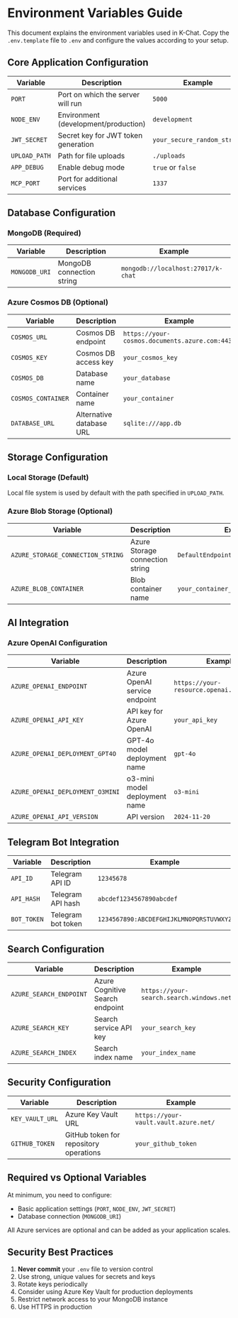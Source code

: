 # Environment Variables Guide

This document explains the environment variables used in K-Chat. Copy the `.env.template` file to `.env` and configure the values according to your setup.

## Core Application Configuration

| Variable | Description | Example |
|----------|-------------|---------|
| `PORT` | Port on which the server will run | `5000` |
| `NODE_ENV` | Environment (development/production) | `development` |
| `JWT_SECRET` | Secret key for JWT token generation | `your_secure_random_string` |
| `UPLOAD_PATH` | Path for file uploads | `./uploads` |
| `APP_DEBUG` | Enable debug mode | `true` or `false` |
| `MCP_PORT` | Port for additional services | `1337` |

## Database Configuration

### MongoDB (Required)
| Variable | Description | Example |
|----------|-------------|---------|
| `MONGODB_URI` | MongoDB connection string | `mongodb://localhost:27017/k-chat` |

### Azure Cosmos DB (Optional)
| Variable | Description | Example |
|----------|-------------|---------|
| `COSMOS_URL` | Cosmos DB endpoint | `https://your-cosmos.documents.azure.com:443/` |
| `COSMOS_KEY` | Cosmos DB access key | `your_cosmos_key` |
| `COSMOS_DB` | Database name | `your_database` |
| `COSMOS_CONTAINER` | Container name | `your_container` |
| `DATABASE_URL` | Alternative database URL | `sqlite:///app.db` |

## Storage Configuration

### Local Storage (Default)
Local file system is used by default with the path specified in `UPLOAD_PATH`.

### Azure Blob Storage (Optional)
| Variable | Description | Example |
|----------|-------------|---------|
| `AZURE_STORAGE_CONNECTION_STRING` | Azure Storage connection string | `DefaultEndpointsProtocol=https;...` |
| `AZURE_BLOB_CONTAINER` | Blob container name | `your_container_name` |

## AI Integration

### Azure OpenAI Configuration
| Variable | Description | Example |
|----------|-------------|---------|
| `AZURE_OPENAI_ENDPOINT` | Azure OpenAI service endpoint | `https://your-resource.openai.azure.com/` |
| `AZURE_OPENAI_API_KEY` | API key for Azure OpenAI | `your_api_key` |
| `AZURE_OPENAI_DEPLOYMENT_GPT4O` | GPT-4o model deployment name | `gpt-4o` |
| `AZURE_OPENAI_DEPLOYMENT_O3MINI` | o3-mini model deployment name | `o3-mini` |
| `AZURE_OPENAI_API_VERSION` | API version | `2024-11-20` |

## Telegram Bot Integration

| Variable | Description | Example |
|----------|-------------|---------|
| `API_ID` | Telegram API ID | `12345678` |
| `API_HASH` | Telegram API hash | `abcdef1234567890abcdef` |
| `BOT_TOKEN` | Telegram bot token | `1234567890:ABCDEFGHIJKLMNOPQRSTUVWXYZ` |

## Search Configuration

| Variable | Description | Example |
|----------|-------------|---------|
| `AZURE_SEARCH_ENDPOINT` | Azure Cognitive Search endpoint | `https://your-search.search.windows.net` |
| `AZURE_SEARCH_KEY` | Search service API key | `your_search_key` |
| `AZURE_SEARCH_INDEX` | Search index name | `your_index_name` |

## Security Configuration

| Variable | Description | Example |
|----------|-------------|---------|
| `KEY_VAULT_URL` | Azure Key Vault URL | `https://your-vault.vault.azure.net/` |
| `GITHUB_TOKEN` | GitHub token for repository operations | `your_github_token` |

## Required vs Optional Variables

At minimum, you need to configure:
- Basic application settings (`PORT`, `NODE_ENV`, `JWT_SECRET`)
- Database connection (`MONGODB_URI`)

All Azure services are optional and can be added as your application scales.

## Security Best Practices

1. **Never commit** your `.env` file to version control
2. Use strong, unique values for secrets and keys
3. Rotate keys periodically
4. Consider using Azure Key Vault for production deployments
5. Restrict network access to your MongoDB instance
6. Use HTTPS in production
